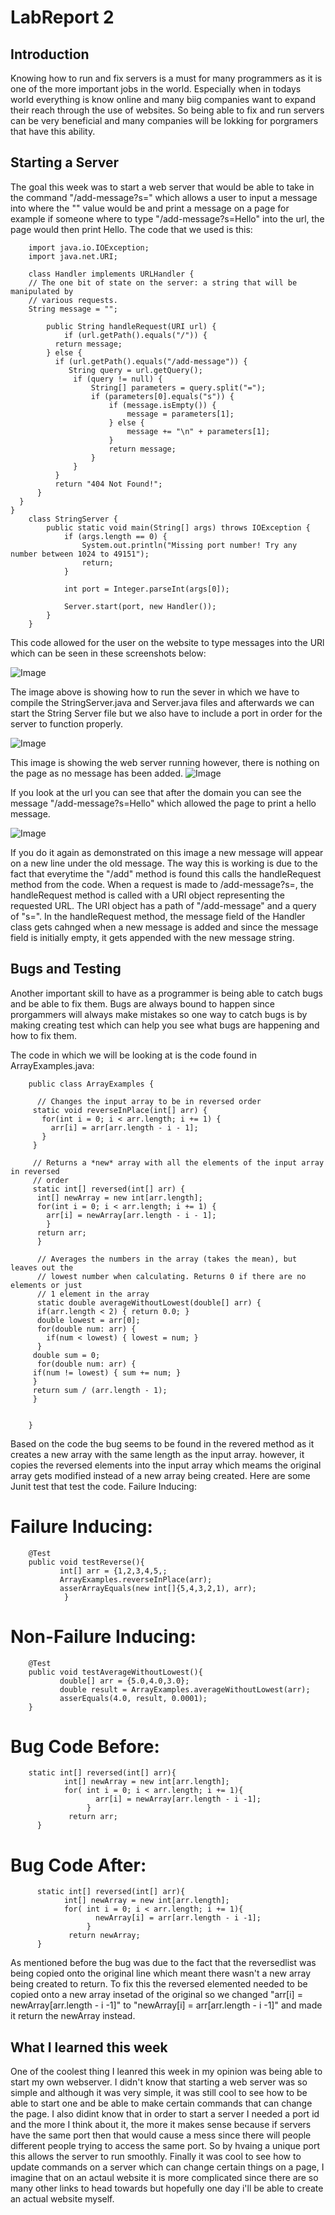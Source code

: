 # LabReport 2
## Introduction
Knowing how to run and fix servers is a must for many programmers as it is one of the more important jobs in the world.
Especially when in todays world everything is know online and many biig companies want to expand their reach through the use of 
websites. So being able to fix and run servers can be very beneficial and many companies will be lokking for porgramers that have
this ability.

## Starting a Server
The goal this week was to start a web server that would be able to take in the command "/add-message?s=<String>" which allows a user
to input a message into where the "<String>" value would be and print a message on a page for example if someone where to type 
"/add-message?s=Hello" into the url, the page would then print Hello. The code that we used is this:

        import java.io.IOException;
        import java.net.URI;

        class Handler implements URLHandler {
        // The one bit of state on the server: a string that will be manipulated by
        // various requests.
        String message = "";

            public String handleRequest(URI url) {
                if (url.getPath().equals("/")) {
              return message;
            } else {
              if (url.getPath().equals("/add-message")) {
                 String query = url.getQuery();
                  if (query != null) {
                      String[] parameters = query.split("=");
                      if (parameters[0].equals("s")) {
                          if (message.isEmpty()) {
                              message = parameters[1];
                          } else {
                              message += "\n" + parameters[1];
                          }
                          return message;
                      }
                  }
              }
              return "404 Not Found!";
          }
      }
    }
        class StringServer {
            public static void main(String[] args) throws IOException {
                if (args.length == 0) {
                    System.out.println("Missing port number! Try any number between 1024 to 49151");
                    return;
                }

                int port = Integer.parseInt(args[0]);

                Server.start(port, new Handler());
            }
        }

This code allowed for the user on the website to type messages into the URl which can be seen in these screenshots below:
  
 ![Image](StartServer.png)
 
The image above is showing how to run the sever in which we have to compile the StringServer.java and Server.java files and afterwards we can start the String Server file but we also have to include a port in order for the server to function properly. 
  
 ![Image](BlankPage.png)
 
This image is showing the web server running however, there is nothing on the page as no message has been added. 
 ![Image](HelloMsg.png)
  
If you look at the url you can see that after the domain you can see the message "/add-message?s=Hello" which allowed the page to print a hello message.

  ![Image](msg2.png)

If you do it again as demonstrated on this image a new message will appear on a new line under the old message.
The way this is working is due to the fact that everytime the "/add" method is found this calls the handleRequest method from the code. 
When a request is made to /add-message?s=<string>, the handleRequest method is called with a URI object representing the requested URL. 
The URI object has a path of "/add-message" and a query of "s=<string>". In the handleRequest method, the message field of the Handler class gets cahnged
when a new message is added and since the message field is initially empty, it gets appended with the new message string.

## Bugs and Testing
        
Another important skill to have as a programmer is being able to catch bugs and be able to fix them. Bugs are always bound to happen since 
prorgammers will always make mistakes so one way to catch bugs is by making creating test which can help you see what bugs are happening and 
how to fix them.
        
The code in which we will be looking at is the code found in ArrayExamples.java:

        public class ArrayExamples {

          // Changes the input array to be in reversed order
         static void reverseInPlace(int[] arr) {
           for(int i = 0; i < arr.length; i += 1) {
             arr[i] = arr[arr.length - i - 1];
           }
         }
  
         // Returns a *new* array with all the elements of the input array in reversed
         // order
         static int[] reversed(int[] arr) {
          int[] newArray = new int[arr.length];
          for(int i = 0; i < arr.length; i += 1) {
            arr[i] = newArray[arr.length - i - 1];
            }
          return arr;
          }
        
          // Averages the numbers in the array (takes the mean), but leaves out the
          // lowest number when calculating. Returns 0 if there are no elements or just
          // 1 element in the array
          static double averageWithoutLowest(double[] arr) {
          if(arr.length < 2) { return 0.0; }
          double lowest = arr[0];
          for(double num: arr) {
            if(num < lowest) { lowest = num; }
          }
         double sum = 0;
          for(double num: arr) {
         if(num != lowest) { sum += num; }
         }
         return sum / (arr.length - 1);
         }
  
  
        }
        
Based on the code the bug seems to be found in the revered method as it creates a new array with the same length as the input array.
        however, it copies the reversed elements into the input array which meams the original array gets modified instead of a new
        array being created.
Here are some Junit test that test the code.
Failure Inducing:
                           
# Failure Inducing:                               
        @Test
        public void testReverse(){
               int[] arr = {1,2,3,4,5,;
               ArrayExamples.reverseInPlace(arr);
               asserArrayEquals(new int[]{5,4,3,2,1), arr);
                }
        
# Non-Failure Inducing:
        @Test
        public void testAverageWithoutLowest(){
               double[] arr = {5.0,4.0,3.0};
               double result = ArrayExamples.averageWithoutLowest(arr);
               asserEquals(4.0, result, 0.0001);
        }
        
# Bug Code Before:
        static int[] reversed(int[] arr){
                int[] newArray = new int[arr.length];
                for( int i = 0; i < arr.length; i += 1){
                       arr[i] = newArray[arr.length - i -1];
                     }
                 return arr;
          }
                                               
 # Bug Code After:
          static int[] reversed(int[] arr){
                int[] newArray = new int[arr.length];
                for( int i = 0; i < arr.length; i += 1){
                       newArray[i] = arr[arr.length - i -1];
                     }
                 return newArray;
          }
           
As mentioned before the bug was due to the fact that the reversedlist was being copied onto the original line which meant there wasn't a new 
array being created to return. To fix this the reversed elemented needed to be copied onto a new array insetad of the original so we changed
"arr[i] = newArray[arr.length - i -1]" to  "newArray[i] = arr[arr.length - i -1]" and made it return the newArray instead.
        
        
## What I learned this week
        
One of the coolest thing I leanred this week in my opinion was being able to start my own webserver. I didn't know that starting a web server was so simple
and although it was very simple, it was still cool to see how to be able to start one and be able to make certain commands that can change the page. I also didint know that in order to start a server I needed a port id and the more I think about it, the more it makes sense because if servers have the same port then that would cause a mess since there will people different people trying to access the same port. So by hvaing a unique port this allows the server to run smoothly. 
Finally it was cool to see how to update commands on a server which can change certain things on a page, I imagine that on an actaul website it is more complicated since there are so many other links to head towards but hopefully one day i'll be able to create an actual website myself.
